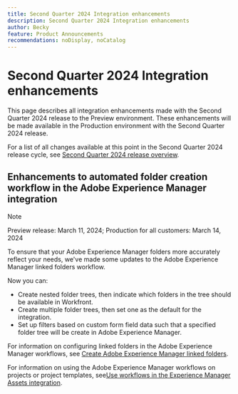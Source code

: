 ```yaml
---
title: Second Quarter 2024 Integration enhancements
description: Second Quarter 2024 Integration enhancements
author: Becky
feature: Product Announcements
recommendations: noDisplay, noCatalog
---
```

# Second Quarter 2024 Integration enhancements

This page describes all integration enhancements made with the Second Quarter 2024 release to the Preview environment. These enhancements will be made available in the Production environment with the Second Quarter 2024 release.

For a list of all changes available at this point in the Second Quarter 2024 release cycle, see [Second Quarter 2024 release overview](/help/quicksilver/product-announcements/product-releases/24-q2-release-activity/24-q2-release-overview.md).

## Enhancements to automated folder creation workflow in the Adobe Experience Manager integration

>[!NOTE]
>
>Preview release: March 11, 2024; Production for all customers: March 14, 2024

To ensure that your Adobe Experience Manager folders more accurately reflect your needs, we've made some updates to the Adobe Experience Manager linked folders workflow.

Now you can:

* Create nested folder trees, then indicate which folders in the tree should be available in Workfront.
* Create multiple folder trees, then set one as the default for the integration.
* Set up filters based on custom form field data such that a specified folder tree will be create in Adobe Experience Manager.

For information on configuring linked folders in the Adobe Experience Manager workflows, see [Create Adobe Experience Manager linked folders](/help/quicksilver/administration-and-setup/configure-integrations/configure-aacs-integration.md#create-adobe-experience-manager-linked-folders).

For information on using the Adobe Experience Manager workflows on projects or project templates, see[Use workflows in the Experience Manager Assets integration](/help/quicksilver/documents/adobe-workfront-for-experience-manager-assets-essentials/use-aem-workflows.md).






